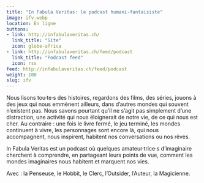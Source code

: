 ```yaml
---
title: "In Fabula Veritas: le podcast humani-fantaisiste"
image: ifv.webp
location: En ligne
buttons:
- link: http://infabulaveritas.ch/
  link_title: "Site"
  icon: globe-africa
- link: http://infabulaveritas.ch/feed/podcast
  link_title: "Podcast feed"
  icon: rss
feed: http://infabulaveritas.ch/feed/podcast
weight: 100
slug: ifv
---
```


Nous lisons tou·te·s des histoires, regardons des films, des séries, jouons à des jeux qui nous emmènent ailleurs, dans d’autres mondes qui souvent n’existent pas. Nous savons pourtant qu’il ne s’agit pas simplement d’une distraction, une activité qui nous éloignerait de notre vie, de ce qui nous est cher. Au contraire : une fois le livre fermé, le jeu terminé, les mondes continuent à vivre, les personnages sont encore là, qui nous accompagnent, nous inspirent, habitent nos conversations ou nos rêves.

In Fabula Veritas est un podcast où quelques amateur·trice·s d’imaginaire cherchent à comprendre, en partageant leurs points de vue, comment les mondes imaginaires nous habitent et marquent nos vies. 

Avec : la Penseuse, le Hobbit, le Clerc, l’Outsider, l’Auteur, la Magicienne.